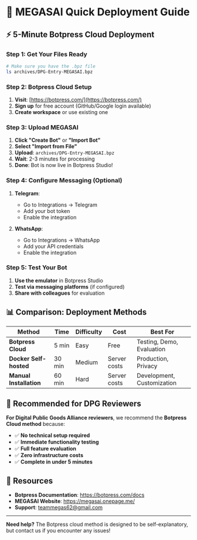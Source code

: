 # 🚀 MEGASAI Quick Deployment Guide

## ⚡ 5-Minute Botpress Cloud Deployment

### Step 1: Get Your Files Ready
```bash
# Make sure you have the .bpz file
ls archives/DPG-Entry-MEGASAI.bpz
```

### Step 2: Botpress Cloud Setup
1. **Visit**: [https://botpress.com/](https://botpress.com/)
2. **Sign up** for free account (GitHub/Google login available)
3. **Create workspace** or use existing one

### Step 3: Upload MEGASAI
1. **Click "Create Bot"** or **"Import Bot"**
2. **Select "Import from File"**
3. **Upload**: `archives/DPG-Entry-MEGASAI.bpz`
4. **Wait**: 2-3 minutes for processing
5. **Done**: Bot is now live in Botpress Studio!

### Step 4: Configure Messaging (Optional)
1. **Telegram**:
   - Go to Integrations → Telegram
   - Add your bot token
   - Enable the integration

2. **WhatsApp**:
   - Go to Integrations → WhatsApp
   - Add your API credentials
   - Enable the integration

### Step 5: Test Your Bot
1. **Use the emulator** in Botpress Studio
2. **Test via messaging platforms** (if configured)
3. **Share with colleagues** for evaluation

## 📊 Comparison: Deployment Methods

| Method | Time | Difficulty | Cost | Best For |
|--------|------|------------|------|----------|
| **Botpress Cloud** | 5 min | Easy | Free | Testing, Demo, Evaluation |
| **Docker Self-hosted** | 30 min | Medium | Server costs | Production, Privacy |
| **Manual Installation** | 60 min | Hard | Server costs | Development, Customization |

## 🎯 Recommended for DPG Reviewers

**For Digital Public Goods Alliance reviewers**, we recommend the **Botpress Cloud method** because:

- ✅ **No technical setup required**
- ✅ **Immediate functionality testing**
- ✅ **Full feature evaluation**
- ✅ **Zero infrastructure costs**
- ✅ **Complete in under 5 minutes**

## 🔗 Resources

- **Botpress Documentation**: https://botpress.com/docs
- **MEGASAI Website**: https://megasai.onepage.me/
- **Support**: teammegas62@gmail.com

---

**Need help?** The Botpress cloud method is designed to be self-explanatory, but contact us if you encounter any issues! 